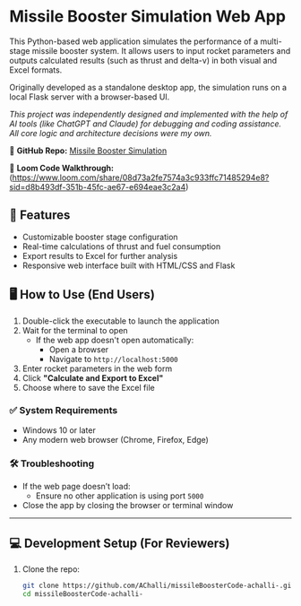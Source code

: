 # Missile Booster Simulation Web App

This Python-based web application simulates the performance of a multi-stage missile booster system. It allows users to input rocket parameters and outputs calculated results (such as thrust and delta-v) in both visual and Excel formats.

Originally developed as a standalone desktop app, the simulation runs on a local Flask server with a browser-based UI.

_This project was independently designed and implemented with the help of AI tools (like ChatGPT and Claude) for debugging and coding assistance. All core logic and architecture decisions were my own._

🔗 **GitHub Repo:** [Missile Booster Simulation](https://github.com/AChalli/missileBoosterCode-achalli-/tree/main)

🔗 **Loom Code Walkthrough:** (https://www.loom.com/share/08d73a2fe7574a3c933ffc71485294e8?sid=d8b493df-351b-45fc-ae67-e694eae3c2a4)

## 🚀 Features

- Customizable booster stage configuration
- Real-time calculations of thrust and fuel consumption
- Export results to Excel for further analysis
- Responsive web interface built with HTML/CSS and Flask

## 🖥️ How to Use (End Users)

1. Double-click the executable to launch the application  
2. Wait for the terminal to open  
   - If the web app doesn't open automatically:
     - Open a browser
     - Navigate to `http://localhost:5000`
3. Enter rocket parameters in the web form  
4. Click **"Calculate and Export to Excel"**  
5. Choose where to save the Excel file  

### ✅ System Requirements

- Windows 10 or later  
- Any modern web browser (Chrome, Firefox, Edge)  

### 🛠 Troubleshooting

- If the web page doesn’t load:  
  - Ensure no other application is using port `5000`  
- Close the app by closing the browser or terminal window  

---

## 💻 Development Setup (For Reviewers)

1. Clone the repo:
   ```bash
   git clone https://github.com/AChalli/missileBoosterCode-achalli-.git
   cd missileBoosterCode-achalli-
